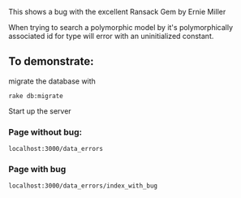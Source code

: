 This shows a bug with the excellent Ransack Gem by Ernie Miller

When trying to search a polymorphic model by it's polymorphically associated id for type will error with an uninitialized constant.

## To demonstrate:

migrate the database with

`rake db:migrate`

Start up the server

### Page without bug:
`localhost:3000/data_errors`

### Page with bug
`localhost:3000/data_errors/index_with_bug`